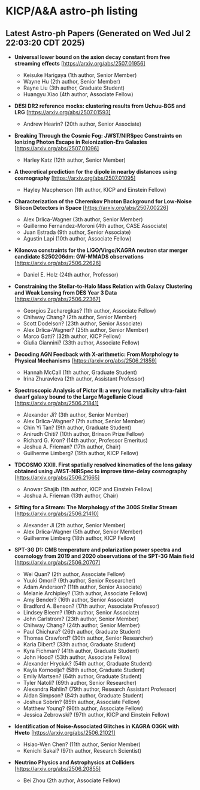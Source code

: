 # KICP/A&A astro-ph listing

## Latest Astro-ph Papers (Generated on Wed Jul  2 22:03:20 CDT 2025)

- **Universal lower bound on the axion decay constant from free streaming effects**
[https://arxiv.org/abs/2507.01956]
  + Keisuke Harigaya (1th author, Senior Member)
  + Wayne Hu (2th author, Senior Member)
  + Rayne Liu (3th author, Graduate Student)
  + Huangyu Xiao (4th author, Associate Fellow)

- **DESI DR2 reference mocks: clustering results from Uchuu-BGS and LRG**
[https://arxiv.org/abs/2507.01593]
  + Andrew Hearin? (20th author, Senior Associate)

- **Breaking Through the Cosmic Fog: JWST/NIRSpec Constraints on Ionizing Photon Escape in Reionization-Era Galaxies**
[https://arxiv.org/abs/2507.01096]
  + Harley Katz (12th author, Senior Member)

- **A theoretical prediction for the dipole in nearby distances using cosmography**
[https://arxiv.org/abs/2507.01095]
  + Hayley Macpherson (1th author, KICP and  Einstein Fellow)

- **Characterization of the Cherenkov Photon Background for Low-Noise Silicon Detectors in Space**
[https://arxiv.org/abs/2507.00226]
  + Alex Drlica-Wagner (3th author, Senior Member)
  + Guillermo Fernandez-Moroni (4th author, CASE Associate)
  + Juan  Estrada (9th author, Senior Associate)
  + Agustin Lapi (10th author, Associate Fellow)

- **Kilonova constraints for the LIGO/Virgo/KAGRA neutron star merger candidate S250206dm: GW-MMADS observations**
[https://arxiv.org/abs/2506.22626]
  + Daniel E. Holz (24th author, Professor)

- **Constraining the Stellar-to-Halo Mass Relation with Galaxy Clustering and Weak Lensing from DES Year 3 Data**
[https://arxiv.org/abs/2506.22367]
  + Georgios Zacharegkas? (1th author, Associate Fellow)
  + Chihway Chang? (2th author, Senior Member)
  + Scott Dodelson? (23th author, Senior Associate)
  + Alex Drlica-Wagner? (25th author, Senior Member)
  + Marco Gatti? (32th author, KICP Fellow)
  + Giulia Giannini? (33th author, Associate Fellow)

- **Decoding AGN Feedback with X-arithmetic: From Morphology to Physical Mechanisms**
[https://arxiv.org/abs/2506.21859]
  + Hannah McCall (1th author, Graduate Student)
  + Irina Zhuravleva (2th author, Assistant Professor)

- **Spectroscopic Analysis of Pictor II: a very low metallicity ultra-faint dwarf galaxy bound to the Large Magellanic Cloud**
[https://arxiv.org/abs/2506.21841]
  + Alexander Ji? (3th author, Senior Member)
  + Alex Drlica-Wagner? (7th author, Senior Member)
  + Chin Yi Tan? (9th author, Graduate Student)
  + Anirudh Chiti? (10th author, Brinson Prize Fellow)
  + Richard G. Kron? (14th author, Professor Emeritus)
  + Joshua A. Frieman? (17th author, Chair)
  + Guilherme Limberg? (19th author, KICP Fellow)

- **TDCOSMO XXIII. First spatially resolved kinematics of the lens galaxy obtained using JWST-NIRSpec to improve time-delay cosmography**
[https://arxiv.org/abs/2506.21665]
  + Anowar Shajib (1th author, KICP and Einstein Fellow)
  + Joshua A. Frieman (13th author, Chair)

- **Sifting for a Stream: The Morphology of the $300S$ Stellar Stream**
[https://arxiv.org/abs/2506.21410]
  + Alexander Ji (2th author, Senior Member)
  + Alex Drlica-Wagner (5th author, Senior Member)
  + Guilherme Limberg (18th author, KICP Fellow)

- **SPT-3G D1: CMB temperature and polarization power spectra and cosmology from 2019 and 2020 observations of the SPT-3G Main field**
[https://arxiv.org/abs/2506.20707]
  + Wei Quan? (2th author, Associate Fellow)
  + Yuuki Omori? (9th author, Senior Researcher)
  + Adam Anderson? (11th author, Senior Associate)
  + Melanie Archipley? (13th author, Associate Fellow)
  + Amy Bender? (16th author, Senior Associate)
  + Bradford A. Benson? (17th author, Associate Professor)
  + Lindsey Bleem? (19th author, Senior Associate)
  + John Carlstrom? (23th author, Senior Member)
  + Chihway Chang? (24th author, Senior Member)
  + Paul Chichura? (26th author, Graduate Student)
  + Thomas Crawford? (30th author, Senior Researcher)
  + Karia Dibert? (33th author, Graduate Student)
  + Kyra Fichman? (41th author, Graduate Student)
  + John Hood? (53th author, Associate Fellow)
  + Alexander Hryciuk? (54th author, Graduate Student)
  + Kayla Kornoelje? (58th author, Graduate Student)
  + Emily Martsen? (64th author, Graduate Student)
  + Tyler Natoli? (69th author, Senior Researcher)
  + Alexandra Rahlin? (79th author, Research Assistant Professor)
  + Aidan Simpson? (84th author, Graduate Student)
  + Joshua Sobrin? (85th author, Associate Fellow)
  + Matthew Young? (96th author, Associate Fellow)
  + Jessica Zebrowski? (97th author, KICP and Einstein Fellow)

- **Identification of Noise-Associated Glitches in KAGRA O3GK with Hveto**
[https://arxiv.org/abs/2506.21021]
  + Hsiao-Wen Chen? (11th author, Senior Member)
  + Kenichi Sakai? (97th author, Research Scientist)

- **Neutrino Physics and Astrophysics at Colliders**
[https://arxiv.org/abs/2506.20855]
  + Bei Zhou (2th author, Associate Fellow)

